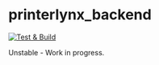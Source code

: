 # printerlynx_backend
[![Test & Build](https://github.com/dominiquekleeven/printerlynx_core_backend/actions/workflows/rust-build-test.yml/badge.svg)](https://github.com/dominiquekleeven/printerlynx_core_backend/actions/workflows/rust-build-test.yml)

Unstable - Work in progress.
